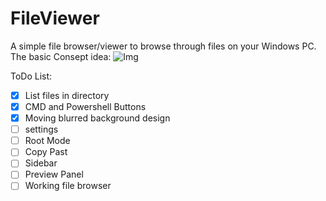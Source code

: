 # FileViewer
A simple file browser/viewer to browse through files on your Windows PC. <br/>
The basic Consept idea:
![Img](https://hazonline.co.uk/FileViewer/img/screenshot-fileviewer.PNG)

ToDo List:
- [x] List files in directory
- [x] CMD and Powershell Buttons
- [x] Moving blurred background design
- [ ] settings
- [ ] Root Mode
- [ ] Copy Past
- [ ] Sidebar
- [ ] Preview Panel
- [ ] Working file browser
